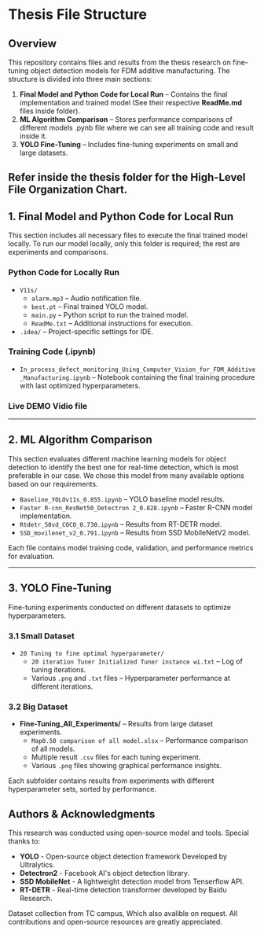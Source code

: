 # Thesis File Structure

## Overview
This repository contains files and results from the thesis research on fine-tuning object detection models for FDM additive manufacturing. The structure is divided into three main sections:

1. **Final Model and Python Code for Local Run** – Contains the final implementation and trained model (See their respective **ReadMe.md** files inside folder).
2. **ML Algorithm Comparison** – Stores performance comparisons of different models .pynb file where we can see all training code and result inside it.
3. **YOLO Fine-Tuning** – Includes fine-tuning experiments on small and large datasets.

**Refer inside the thesis folder for the High-Level File Organization Chart.**
---

## 1. Final Model and Python Code for Local Run
This section includes all necessary files to execute the final trained model locally. 
To run our model locally, only this folder is required; the rest are experiments and comparisons. 

### **Python Code for Locally Run**
- `V11s/`
  - `alarm.mp3` – Audio notification file.
  - `best.pt` – Final trained YOLO model.
  - `main.py` – Python script to run the trained model.
  - `ReadMe.txt` – Additional instructions for execution.
- `.idea/` – Project-specific settings for IDE.

### **Training Code (.ipynb)**
- `In_process_defect_monitoring_Using_Computer_Vision_for_FDM_Additive_Manufacturing.ipynb` – Notebook containing the final training procedure with last optimized hyperparameters.

### **Live DEMO Vidio file**
---

## 2. ML Algorithm Comparison
This section evaluates different machine learning models for object detection to identify the best one for real-time detection, which is most preferable in our case.
We chose this model from many available options based on our requirements.

- `Baseline_YOLOv11s_0.855.ipynb` – YOLO baseline model results.
- `Faster R-cnn_ResNet50_Detectron 2_0.828.ipynb` – Faster R-CNN model implementation.
- `Rtdetr_50vd_COCO_0.730.ipynb` – Results from RT-DETR model.
- `SSD_movilenet_v2_0.791.ipynb` – Results from SSD MobileNetV2 model.

Each file contains model training code, validation, and performance metrics for evaluation.

---

## 3. YOLO Fine-Tuning
Fine-tuning experiments conducted on different datasets to optimize hyperparameters.

### **3.1 Small Dataset**
- `20 Tuning to fine optimal hyperparameter/`
  - `20 iteration Tuner Initialized Tuner instance wi.txt` – Log of tuning iterations.
  - Various `.png` and `.txt` files – Hyperparameter performance at different iterations.

### **3.2 Big Dataset**
- **Fine-Tuning_All_Experiments/** – Results from large dataset experiments.
  - `Map0.50 comparison of all model.xlsx` – Performance comparison of all models.
  - Multiple result `.csv` files for each tuning experiment.
  - Various `.png` files showing graphical performance insights.

Each subfolder contains results from experiments with different hyperparameter sets, sorted by performance.


## Authors & Acknowledgments
This research was conducted using open-source model and tools. Special thanks to:

- **YOLO** - Open-source object detection framework Developed by Ultralytics.
- **Detectron2** - Facebook AI's object detection library.
- **SSD MobileNet** - A lightweight detection model from Tenserflow API.
- **RT-DETR** - Real-time detection transformer developed by Baidu Research.

Dataset collection from TC campus, Which also avalible on request.
All contributions and open-source resources are greatly appreciated.


